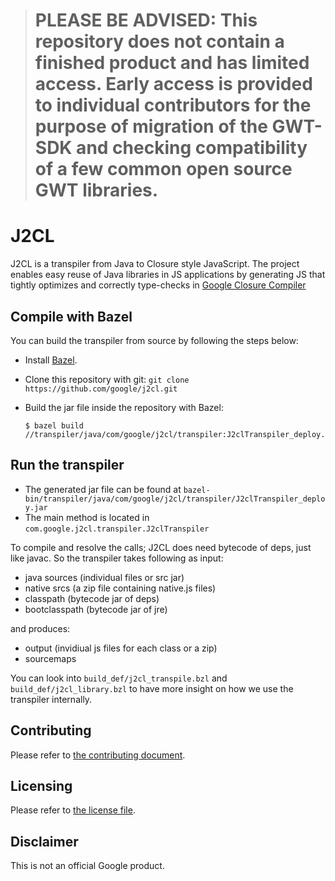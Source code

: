 > # PLEASE BE ADVISED: This repository does not contain a finished product and has limited access. Early access is provided to individual contributors for the purpose of migration of the GWT-SDK and checking compatibility of a few common open source GWT libraries.

J2CL
====
J2CL is a transpiler from Java to Closure style JavaScript.
The project enables easy reuse of Java libraries in JS applications by
generating JS that tightly optimizes and correctly type-checks in
[Google Closure Compiler](https://github.com/google/closure-compiler)

Compile with Bazel
------------------

You can build the transpiler from source by following the steps below:

- Install [Bazel](https://bazel.build/versions/master/docs/install.html).
- Clone this repository with git: `git clone https://github.com/google/j2cl.git`
- Build the jar file inside the repository with Bazel:

      $ bazel build //transpiler/java/com/google/j2cl/transpiler:J2clTranspiler_deploy.jar

Run the transpiler
------------------

- The generated jar file can be found at `bazel-bin/transpiler/java/com/google/j2cl/transpiler/J2clTranspiler_deploy.jar`
- The main method is located in `com.google.j2cl.transpiler.J2clTranspiler`

To compile and resolve the calls; J2CL does need bytecode of deps, just like javac.
So the transpiler takes following as input:

- java sources (individual files or src jar)
- native srcs (a zip file containing native.js files)
- classpath (bytecode jar of deps)
- bootclasspath (bytecode jar of jre)

and produces:

- output (invidiual js files for each class or a zip)
- sourcemaps

You can look into `build_def/j2cl_transpile.bzl` and `build_def/j2cl_library.bzl` to have more insight on how we use the transpiler internally.

Contributing
------------
Please refer to [the contributing document](CONTRIBUTING.md).

Licensing
---------
Please refer to [the license file](LICENSE).

Disclaimer
----------
This is not an official Google product.
